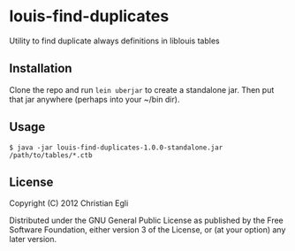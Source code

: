 # louis-find-duplicates

Utility to find duplicate always definitions in liblouis tables

## Installation

Clone the repo and run `lein uberjar` to create a standalone jar. Then
put that jar anywhere (perhaps into your ~/bin dir).

## Usage

	$ java -jar louis-find-duplicates-1.0.0-standalone.jar /path/to/tables/*.ctb

## License

Copyright (C) 2012 Christian Egli

Distributed under the GNU General Public License as published by the
Free Software Foundation, either version 3 of the License, or (at your
option) any later version.
